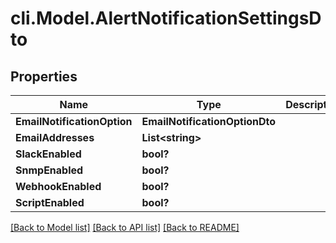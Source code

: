 # cli.Model.AlertNotificationSettingsDto

## Properties

Name | Type | Description | Notes
------------ | ------------- | ------------- | -------------
**EmailNotificationOption** | **EmailNotificationOptionDto** |  | [optional] 
**EmailAddresses** | **List&lt;string&gt;** |  | [optional] 
**SlackEnabled** | **bool?** |  | [optional] 
**SnmpEnabled** | **bool?** |  | [optional] 
**WebhookEnabled** | **bool?** |  | [optional] 
**ScriptEnabled** | **bool?** |  | [optional] 

[[Back to Model list]](../README.md#documentation-for-models) [[Back to API list]](../README.md#documentation-for-api-endpoints) [[Back to README]](../README.md)

